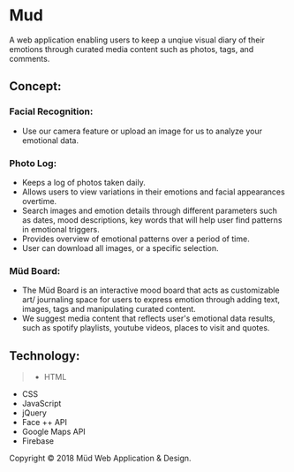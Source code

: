 # Mud
A web application enabling users to keep a unqiue visual diary of their emotions through curated media content such as photos, tags, and comments.

## Concept: 
### Facial Recognition: 
- Use our camera feature or upload an image for us to analyze your emotional data. 
### Photo Log: 
- Keeps a log of photos taken daily. 
- Allows users to view variations in their emotions and facial appearances overtime. 
- Search images and emotion details through different parameters such as dates, mood descriptions, key words that will help user find patterns in emotional triggers. 
- Provides overview of emotional patterns over a period of time. 
- User can download all images, or a specific selection. 
### Müd Board: 
 - The Müd Board is an interactive mood board that acts as customizable art/ journaling space for users to express emotion through adding text, images, tags and manipulating curated content. 
 - We suggest media content that reflects user's emotional data results, such as spotify playlists, youtube videos, places to visit and quotes. 

 ## Technology: 
> - HTML 
  - CSS
  - JavaScript 
  - jQuery 
  - Face ++ API 
  - Google Maps API 
  - Firebase 


Copyright © 2018 Müd Web Application & Design.
